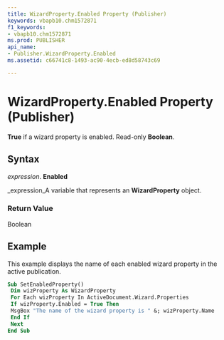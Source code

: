 ```yaml
---
title: WizardProperty.Enabled Property (Publisher)
keywords: vbapb10.chm1572871
f1_keywords:
- vbapb10.chm1572871
ms.prod: PUBLISHER
api_name:
- Publisher.WizardProperty.Enabled
ms.assetid: c66741c8-1493-ac90-4ecb-ed8d58743c69

---
```



# WizardProperty.Enabled Property (Publisher)

 **True** if a wizard property is enabled. Read-only **Boolean**.


## Syntax

 _expression_. **Enabled**

 _expression_A variable that represents an  **WizardProperty** object.


### Return Value

Boolean


## Example

This example displays the name of each enabled wizard property in the active publication.


```vb
Sub SetEnabledProperty() 
 Dim wizProperty As WizardProperty 
 For Each wizProperty In ActiveDocument.Wizard.Properties 
 If wizProperty.Enabled = True Then 
 MsgBox "The name of the wizard property is " &; wizProperty.Name 
 End If 
 Next 
End Sub
```


